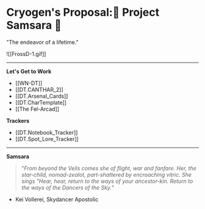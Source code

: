 # Cryogen's Proposal:🌌 Project Samsara 🌌
"The endeavor of a lifetime."

![[FrossD-1.gif]]
****
**Let's Get to Work**
- [[WN-DT]]
- [[DT.CANTHAR_2]]
- [[DT.Arsenal_Cards]]
- [[DT.CharTemplate]]
- [[The Fel-Arcad]]

**Trackers**
- [[DT.Notebook_Tracker]]
- [[DT.Spot_Lore_Tracker]]

****
**Samsara**
> "*From beyond the Veils comes she of flight, war and fanfare. Her, the star-child, nomad-zealot, part-shattered by encroaching vitric. She sings "Hear, hear, return to the ways of your ancestor-kin. Return to the ways of the Dancers of the Sky.*"
- Kei Vollerei, Skydancer Apostolic